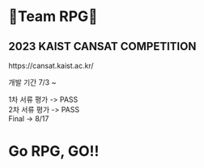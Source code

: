 <h1>🚀Team RPG🚀</h1>
<h2>2023 KAIST CANSAT COMPETITION</h2>
https://cansat.kaist.ac.kr/

개발 기간 7/3 ~ 

1차 서류 평가 -> PASS   
2차 서류 평가 -> PASS  
Final -> 8/17

<h1>Go RPG, GO!!</h1>
